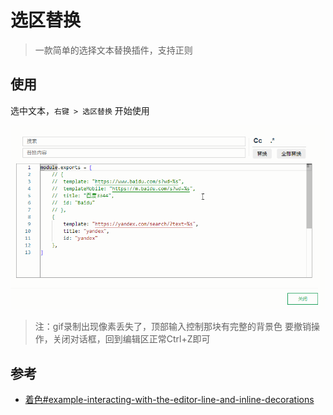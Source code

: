 # 选区替换

> 一款简单的选择文本替换插件，支持正则

## 使用

选中文本，`右键 > 选区替换` 开始使用

![](README_files/1.gif)
> 注：gif录制出现像素丢失了，顶部输入控制那块有完整的背景色
> 要撤销操作，关闭对话框，回到编辑区正常Ctrl+Z即可

## 参考

* [着色#example-interacting-with-the-editor-line-and-inline-decorations](https://microsoft.github.io/monaco-editor/playground.html?source=v0.48.0#example-interacting-with-the-editor-line-and-inline-decorations)
